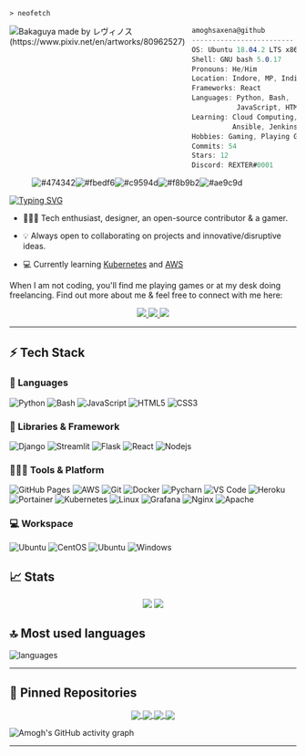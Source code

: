 ```shell
> neofetch
```

<img align="left" src="https://i.ibb.co/7jGvs3d/kisspng-bash-shell-script-bourne-shell-scripting-language-create-and-delete-files-and-folders-in-bas.png" alt="Bakaguya made by レヴィノス (https://www.pixiv.net/en/artworks/80962527)" width="320" /> 

```csharp
amoghsaxena@github
-------------------------
OS: Ubuntu 18.04.2 LTS x86_64
Shell: GNU bash 5.0.17
Pronouns: He/Him
Location: Indore, MP, India
Frameworks: React
Languages: Python, Bash,
           JavaScript, HTML, CSS
Learning: Cloud Computing, Docker,
          Ansible, Jenkins
Hobbies: Gaming, Playing Guitar, Singing
Commits: 54
Stars: 12
Discord: REXTER#0001
```
<p align="left">
  &nbsp; &nbsp; &nbsp; &nbsp; &nbsp;
  <img alt="#474342" src="https://via.placeholder.com/15/fdfdfd/000000?text=+" width="25" height="20" /><img alt="#fbedf6" src="https://via.placeholder.com/15/3e474a/000000?text=+" width="25" height="20" /><img alt="#c9594d" src="https://via.placeholder.com/15/282c34/000000?text=+" width="25" height="20" /><img alt="#f8b9b2" src="https://via.placeholder.com/15/47b353/000000?text=+" width="25" height="20" /><img alt="#ae9c9d" src="https://via.placeholder.com/15/393e46/000000?text=+" width="25" height="20" />
</p>


[![Typing SVG](https://readme-typing-svg.herokuapp.com?color=1a9fe0&size=29&multiline=true&width=700&lines=Welcome+To+Amogh+Saxena's+GitHub+Profile)](https://git.io/typing-svg)


* 🧑🏻‍💻 Tech enthusiast, designer, an open-source contributor & a gamer. 

* 💡 Always open to collaborating on projects and innovative/disruptive ideas. 

* 💻 Currently learning [Kubernetes](https://kubernetes.io/) and [AWS](https://aws.amazon.com/)

When I am not coding, you'll find me playing games or at my desk doing freelancing. Find out more about me & feel free to connect with me here:

<p align="center">
	<a href="https://www.linkedin.com/in/amoghsaxena/">
		<img src="https://img.shields.io/badge/LinkedIn-0077B5?style=for-the-badge&logo=linkedin&logoColor=white" />
	</a>
	<a href="https://discord.io/RealmX">
		<img src="https://img.shields.io/badge/Discord-5865F2?style=for-the-badge&logo=discord&logoColor=white" />
	</a>
	<a href="https://instagram.com/amoghsaxena">
		<img src="https://img.shields.io/badge/Instagram-E4405F?style=for-the-badge&logo=instagram&logoColor=white" />
	</a>
</p>

---
## ⚡ Tech Stack

### 🚀 Languages

![Python](https://img.shields.io/badge/Python-3776AB?style=for-the-badge&logo=python&logoColor=yellow)
![Bash](https://img.shields.io/badge/Bash-black?style=for-the-badge&logo=GNUBash&logoColor=green)
![JavaScript](https://img.shields.io/badge/Javascript-F7DF1E?style=for-the-badge&logo=javascript&logoColor=black)
![HTML5](https://img.shields.io/badge/HTML5-E34F26?style=for-the-badge&logo=html5&logoColor=white)
![CSS3](https://img.shields.io/badge/CSS3-1572B6?style=for-the-badge&logo=css3&logoColor=white)

### 🧩 Libraries & Framework

![Django](https://img.shields.io/badge/Django-092E20?style=for-the-badge&logo=django&logoColor=white)
![Streamlit](https://img.shields.io/badge/Streamlit-white?style=for-the-badge&logo=streamlit&logoColor=FF4B4B)
![Flask](https://img.shields.io/badge/Flask-000000?style=for-the-badge&logo=flask&logoColor=white)
![React](https://img.shields.io/badge/React-20232A?style=for-the-badge&logo=react&logoColor=61DAFB)
![Nodejs](https://img.shields.io/badge/Node.js-white?style=for-the-badge&logo=nodedotjs&logoColor=339933)

### 🧑🏻‍💻 Tools & Platform

![GitHub Pages](https://img.shields.io/badge/GitHub-100000?style=for-the-badge&logo=github&logoColor=white)
![AWS](https://img.shields.io/badge/AWS-FF9900?style=for-the-badge&logo=Amazon-AWS&logoColor=black)
![Git](https://img.shields.io/badge/Git-F05032?style=for-the-badge&logo=git&logoColor=white)
![Docker](https://img.shields.io/badge/Docker-2496ED?style=for-the-badge&logo=docker&logoColor=white)
![Pycharn](https://img.shields.io/badge/Pycharm-black?style=for-the-badge&logo=pycharm&logoColor=21c12c)
![VS Code](https://img.shields.io/badge/Visual_Studio_Code-0078D4?style=for-the-badge&logo=visual%20studio%20code&logoColor=white)
![Heroku](https://img.shields.io/badge/Heroku-430098?style=for-the-badge&logo=heroku&logoColor=white)
![Portainer](https://img.shields.io/badge/Portainer-13BEF9?style=for-the-badge&logo=Portainer&logoColor=white)
![Kubernetes](https://img.shields.io/badge/Kubernetes-326CE5?style=for-the-badge&logo=kubernetes&logoColor=white)
![Linux](https://img.shields.io/badge/Linux-FCC624?style=for-the-badge&logo=linux&color=white)
![Grafana](https://img.shields.io/badge/Grafana-F46800?style=for-the-badge&logo=grafana&logoColor=white)
![Nginx](https://img.shields.io/badge/nginx-009639?&style=for-the-badge&logo=nginx&logoColor=white)
![Apache](https://img.shields.io/badge/apache-D22128?&style=for-the-badge&logo=apache&logoColor=white)


### 💻 Workspace

![Ubuntu](https://img.shields.io/badge/Ubuntu-purple?style=for-the-badge&logo=ubuntu&logoColor=E95420)
![CentOS](https://img.shields.io/badge/Centos-black?style=for-the-badge&logo=centos&logoColor=pink)
![Ubuntu](https://img.shields.io/badge/kali-557C94?style=for-the-badge&logo=kali-linux&logoColor=white)
![Windows](https://img.shields.io/badge/windows-white?style=for-the-badge&logo=windows&logoColor=0078D6)


## 📈 Stats

<p align="center">
  <img width="48%" src="https://github-readme-stats.vercel.app/api?username=amoghsaxena&count_private=true&show_icons=true&theme=onedark&hide_border=true&include_all_commits=true" />
  <img width="48%" src="https://github-readme-streak-stats.herokuapp.com/?user=amoghsaxena&hide_border=true&theme=onedark" />
</p>

## 🔝 Most used languages

  <img alt="languages" src="https://github-readme-stats.vercel.app/api/top-langs/?username=amoghsaxena&layout=compact&theme=onedark&hide_border=true" />

---

## 📕 Pinned Repositories

<p align="center">
<a href="https://github.com/AmoghSaxena/Ubuntu-Shortcut-Creator">
  <img align="center" src="https://github-readme-stats.vercel.app/api/pin/?username=amoghsaxena&repo=Ubuntu-Shortcut-Creator&theme=onedark&hide_border=true" />
</a>

<a href="https://github.com/AmoghSaxena/OnScreen-Ticker-and-Promotions">
  <img align="center" src="https://github-readme-stats.vercel.app/api/pin/?username=amoghsaxena&repo=OnScreen-Ticker-and-Promotions&theme=onedark&hide_border=true" />
</a>

<a href="https://github.com/AmoghSaxena/IPTV-Stream-Verification">
  <img align="center" src="https://github-readme-stats.vercel.app/api/pin/?username=amoghsaxena&repo=IPTV-Stream-Verification&theme=onedark&hide_border=true" />
</a>

<a href="https://github.com/AmoghSaxena/Online-Pharmacy-Shop">
  <img align="center" src="https://github-readme-stats.vercel.app/api/pin/?username=amoghsaxena&repo=Online-Pharmacy-Shop&theme=onedark&hide_border=true" />
</a>

</p>

![Amogh's GitHub activity graph](https://activity-graph.herokuapp.com/graph?username=amoghsaxena&hide_border=true&theme=github)

---

<p align="center">

[//]: # (   <img src="https://github.com/AmoghSaxena/amoghsaxena/blob/main/content/images/github-contribution-grid-snake.svg" alt="snake">)
</p>